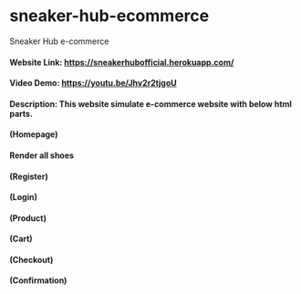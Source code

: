 # sneaker-hub-ecommerce
Sneaker Hub e-commerce

#### Website Link:  https://sneakerhubofficial.herokuapp.com/
#### Video Demo:  https://youtu.be/Jhv2r2tjgoU
#### Description:  This website simulate e-commerce website with below html parts.
####
#### (Homepage)
#### Render all shoes
#### (Register)
#### (Login)
#### (Product)
#### (Cart)
#### (Checkout)
#### (Confirmation)

